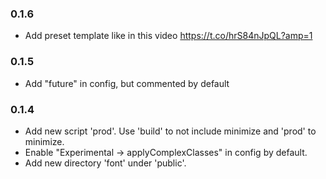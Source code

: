### 0.1.6

- Add preset template like in this video https://t.co/hrS84nJpQL?amp=1

### 0.1.5

- Add "future" in config, but commented by default

### 0.1.4

- Add new script 'prod'. Use 'build' to not include minimize and 'prod' to minimize.
- Enable "Experimental -> applyComplexClasses" in config by default.
- Add new directory 'font' under 'public'.
